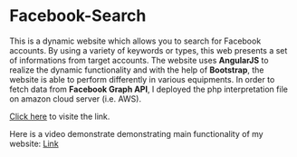 # Facebook-Search
This is a dynamic website which allows you to search for Facebook accounts. By using a variety of keywords or types, this web presents a set of informations from target accounts. The website uses **AngularJS** to realize the dynamic functionality and with the help of **Bootstrap**, the website is able to perform differently in various equipments. In order to fetch data from **Facebook Graph API**, I deployed the php interpretation file on amazon cloud server (i.e. AWS).

[Click here](http://cs-server.usc.edu:19386/8/Query.html) to visite the link.

Here is a video demonstrate demonstrating main functionality of my website: [Link](https://www.youtube.com/watch?v=oh3tg1BJVyc&t=24s)
